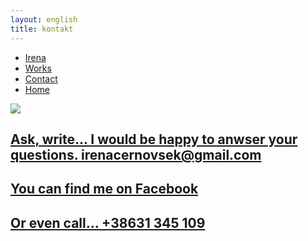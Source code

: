 ```yaml
---
layout: english
title: kontakt
---
```


<div class="container-fluid">
		<nav class="col-xs-12 col-sm-12 col-md-6 pull-right">
			<ul class="row">
 				<a href="{{ site.baseurl }}{{ post.url }}/en/irena"><li class="col-xs-6 col-sm-4 col-md-3 top">Irena</li></a>
 				<a href="{{ site.baseurl }}{{ post.url }}/en/works"><li class="col-xs-6 col-sm-4 col-md-3 top">Works</li></a>
				<a href="{{ site.baseurl }}{{ post.url }}/en/contact"><li class="col-xs-6 col-sm-4 col-md-3 top">Contact</li></a>
 				<a href="{{ site.baseurl }}{{ post.url }}/en/"><li class="col-xs-6 col-sm-4 col-md-3 top">Home</li></a>
			</ul>
		</nav>
</div>
<div class="container-fluid">
	<img class="ozadje-kontakt" src="{{ site.baseurl }}/assets/images/atelje/DSC_7894.jpg">
	<div class="kontakt-form">
		<div class="col-md-6 col-md-offset-3 col-sm-8 col-sm-offset-2 col-xs-12 col-xs-offset-0 ">
			<a href="mailto:irenacernovsek@gmail.com?subject=Connecting">
				<h2 class="kontakt-link">Ask, write... I would be happy to anwser your questions.
					<span>irenacernovsek@gmail.com</span></h2>
			</a>
			<a href="https://www.facebook.com/profile.php?id=100004077824271&ref=br_rs" subject="Connecting"><h2 class="link-kontakt">You can find me on Facebook</h2>
			</a>
			<a href="tel:+38631383057" subject="Connecting">
				<h2 class="kontakt-link">Or even call...
					<span>+38631 345 109</span></h2>
			</a>
		</div>
	</div>	
</div>

